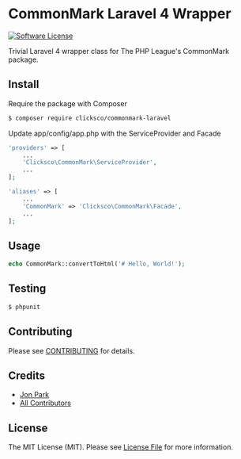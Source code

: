 # CommonMark Laravel 4 Wrapper

<!--[![Latest Version](https://img.shields.io/github/release/clicksco/commonmark-laravel.svg?style=flat-square)](https://github.com/Clicksco/CommonMark/releases)-->
[![Software License](https://img.shields.io/badge/license-MIT-brightgreen.svg?style=flat-square)](LICENSE.md)
<!--[![Build Status](https://img.shields.io/travis/clicksco/commonmark-laravel/master.svg?style=flat-square)](https://travis-ci.org/clicksco/commonmark-laravel)
[![Coverage Status](https://img.shields.io/scrutinizer/coverage/g/clicksco/commonmark-laravel.svg?style=flat-square)](https://scrutinizer-ci.com/g/clicksco/commonmark-laravel/code-structure)
[![Quality Score](https://img.shields.io/scrutinizer/g/clicksco/commonmark-laravel.svg?style=flat-square)](https://scrutinizer-ci.com/g/clicksco/commonmark-laravel)
[![Total Downloads](https://img.shields.io/packagist/dt/clicksco/commonmark-laravel.svg?style=flat-square)](https://packagist.org/packages/clicksco/commonmark-laravel)-->

Trivial Laravel 4 wrapper class for The PHP League's CommonMark package.

## Install

Require the package with Composer

``` bash
$ composer require clicksco/commonmark-laravel
```

Update app/config/app.php with the ServiceProvider and Facade

``` php
'providers' => [
    ...
    'Clicksco\CommonMark\ServiceProvider',
    ...
];
```

``` php
'aliases' => [
    ...
    'CommonMark' => 'Clicksco\CommonMark\Facade',
    ...
];
```

## Usage

``` php
echo CommonMark::convertToHtml('# Hello, World!');
```

## Testing

``` bash
$ phpunit
```

## Contributing

Please see [CONTRIBUTING](https://github.com/clicksco/commonmarklaravel/blob/master/CONTRIBUTING.md) for details.

## Credits

- [Jon Park](https://github.com/jonspark)
- [All Contributors](https://github.com/clicksco/commonmarklaravel/contributors)

## License

The MIT License (MIT). Please see [License File](LICENSE.md) for more information.
